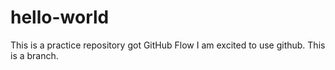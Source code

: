 # hello-world
This is a practice repository got GitHub Flow
I am excited to use github.
This is a branch.
